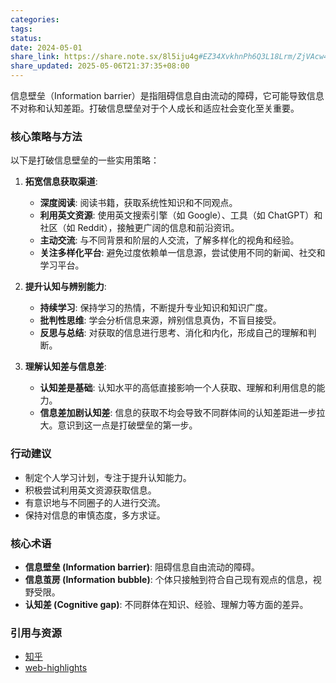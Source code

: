 ```yaml
---
categories: 
tags: 
status: 
date: 2024-05-01
share_link: https://share.note.sx/8l5iju4g#EZ34XvkhnPh6Q3L18Lrm/ZjVAcw4YVO0rJdJvOimIf4
share_updated: 2025-05-06T21:37:35+08:00
---
```


信息壁垒（Information barrier）是指阻碍信息自由流动的障碍，它可能导致信息不对称和认知差距。打破信息壁垒对于个人成长和适应社会变化至关重要。

### 核心策略与方法

以下是打破信息壁垒的一些实用策略：

1.  **拓宽信息获取渠道**:
    *   **深度阅读**: 阅读书籍，获取系统性知识和不同观点。
    *   **利用英文资源**: 使用英文搜索引擎（如 Google）、工具（如 ChatGPT）和社区（如 Reddit），接触更广阔的信息和前沿资讯。
    *   **主动交流**: 与不同背景和阶层的人交流，了解多样化的视角和经验。
    *   **关注多样化平台**: 避免过度依赖单一信息源，尝试使用不同的新闻、社交和学习平台。

2.  **提升认知与辨别能力**:
    *   **持续学习**: 保持学习的热情，不断提升专业知识和知识广度。
    *   **批判性思维**: 学会分析信息来源，辨别信息真伪，不盲目接受。
    *   **反思与总结**: 对获取的信息进行思考、消化和内化，形成自己的理解和判断。

3.  **理解认知差与信息差**:
    *   **认知差是基础**: 认知水平的高低直接影响一个人获取、理解和利用信息的能力。
    *   **信息差加剧认知差**: 信息的获取不均会导致不同群体间的认知差距进一步拉大。意识到这一点是打破壁垒的第一步。

### 行动建议

*   制定个人学习计划，专注于提升认知能力。
*   积极尝试利用英文资源获取信息。
*   有意识地与不同圈子的人进行交流。
*   保持对信息的审慎态度，多方求证。

### 核心术语

*   **信息壁垒 (Information barrier)**: 阻碍信息自由流动的障碍。
*   **信息茧房 (Information bubble)**: 个体只接触到符合自己现有观点的信息，视野受限。
*   **认知差 (Cognitive gap)**: 不同群体在知识、经验、理解力等方面的差异。

### 引用与资源

*   [知乎](https://www.zhihu.com/question/614676265)
*   [web-highlights](https://web-highlights.com/home/662b298f223295fb90529081)
